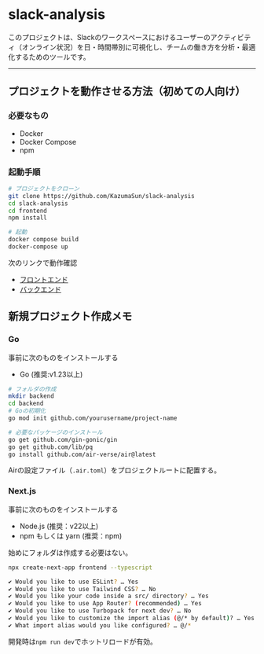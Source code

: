 # slack-analysis

このプロジェクトは、Slackのワークスペースにおけるユーザーのアクティビティ（オンライン状況）を日・時間帯別に可視化し、チームの働き方を分析・最適化するためのツールです。

---

## プロジェクトを動作させる方法（初めての人向け）

### 必要なもの

- Docker
- Docker Compose
- npm

### 起動手順

```bash
# プロジェクトをクローン
git clone https://github.com/KazumaSun/slack-analysis
cd slack-analysis
cd frontend
npm install

# 起動
docker compose build
docker-compose up
```

次のリンクで動作確認
- [フロントエンド](http://localhost:3000)
- [バックエンド](http://localhost:8080/ping)

## 新規プロジェクト作成メモ

### Go
事前に次のものをインストールする
- Go (推奨:v1.23以上)

```bash
# フォルダの作成
mkdir backend
cd backend
# Goの初期化
go mod init github.com/yourusername/project-name

# 必要なパッケージのインストール
go get github.com/gin-gonic/gin
go get github.com/lib/pq
go install github.com/air-verse/air@latest
```
Airの設定ファイル（`.air.toml`）をプロジェクトルートに配置する。

### Next.js

事前に次のものをインストールする
- Node.js (推奨：v22以上)
- npm もしくは yarn (推奨：npm)

始めにフォルダは作成する必要はない。

```bash
npx create-next-app frontend --typescript

✔ Would you like to use ESLint? … Yes
✔ Would you like to use Tailwind CSS? … No
✔ Would you like your code inside a src/ directory? … Yes
✔ Would you like to use App Router? (recommended) … Yes
✔ Would you like to use Turbopack for next dev? … No
✔ Would you like to customize the import alias (@/* by default)? … Yes
✔ What import alias would you like configured? … @/*
```

開発時は`npm run dev`でホットリロードが有効。
